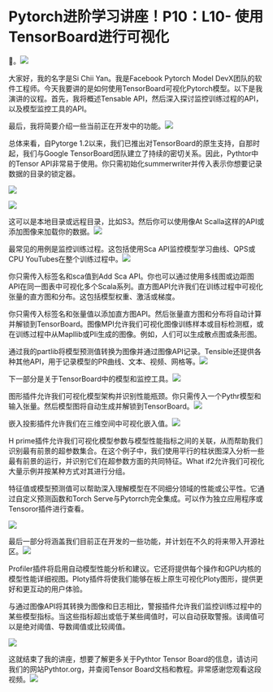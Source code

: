 # Pytorch进阶学习讲座！P10：L10- 使用TensorBoard进行可视化 

🎼。![](img/b5a4def1dbfd1f8e544809789db7d98b_1.png)

大家好，我的名字是Si Chii Yan。我是Facebook Pytorch Model DevX团队的软件工程师。今天我要讲的是如何使用TensorBoard可视化Pytorch模型。以下是我演讲的议程。首先，我将概述Tensable API，然后深入探讨监控训练过程的API，以及模型监控工具的API。

最后，我将简要介绍一些当前正在开发中的功能。![](img/b5a4def1dbfd1f8e544809789db7d98b_3.png)

总体来看，自Pytorge 1.2以来，我们已推出对TensorBoard的原生支持，自那时起，我们与Google TensorBoard团队建立了持续的密切关系。因此，Pythtor中的Tensor API非常易于使用。你只需初始化summerwriter并传入表示你想要记录数据的目录的锁定器。

![](img/b5a4def1dbfd1f8e544809789db7d98b_5.png)

![](img/b5a4def1dbfd1f8e544809789db7d98b_6.png)

这可以是本地目录或远程目录，比如S3。然后你可以使用像At Scalla这样的API或添加图像来加载你的数据。![](img/b5a4def1dbfd1f8e544809789db7d98b_8.png)

最常见的用例是监控训练过程。这包括使用Sca API监控模型学习曲线、QPS或CPU YouTubes在整个训练过程中。![](img/b5a4def1dbfd1f8e544809789db7d98b_10.png)

你只需传入标签名和sca值到Add Sca API。你也可以通过使用多线图或边距图API在同一图表中可视化多个Scala系列。直方图API允许我们在训练过程中可视化张量的直方图和分布。这包括模型权重、激活或梯度。

你只需传入标签名和张量值以添加直方图API。然后张量直方图和分布将自动计算并解锁到TensorBoard。图像MPI允许我们可视化图像训练样本或目标检测框，或在训练过程中从Mapllib或Pli生成的图像。例如，人们可以生成散点图或条形图。

通过我的partlib将模型预测值转换为图像并通过图像API记录。Tensible还提供各种其他API，用于记录模型的PR曲线、文本、视频、网格等。![](img/b5a4def1dbfd1f8e544809789db7d98b_12.png)

下一部分是关于TensorBoard中的模型和监控工具。![](img/b5a4def1dbfd1f8e544809789db7d98b_14.png)

图形插件允许我们可视化模型架构并识别性能瓶颈。你只需传入一个Pythr模型和输入张量。然后模型图将自动生成并解锁到TensorBoard。![](img/b5a4def1dbfd1f8e544809789db7d98b_16.png)

嵌入投影插件允许我们在三维空间中可视化嵌入值。![](img/b5a4def1dbfd1f8e544809789db7d98b_18.png)

H prime插件允许我们可视化模型参数与模型性能指标之间的关联，从而帮助我们识别最有前景的超参数集合。在这个例子中，我们使用平行的柱状图深入分析一些最有前景的运行，并识别它们在超参数方面的共同特征。What if2允许我们可视化大量示例并按某种方式对其进行分组。

特征值或模型预测值可以帮助深入理解模型在不同细分领域的性能或公平性。它通过自定义预测函数和Torch Serve与Pytorrch完全集成。可以作为独立应用程序或Tensoror插件进行查看。

![](img/b5a4def1dbfd1f8e544809789db7d98b_20.png)

最后一部分将涵盖我们目前正在开发的一些功能，并计划在不久的将来带入开源社区。![](img/b5a4def1dbfd1f8e544809789db7d98b_22.png)

Profiler插件将启用自动模型性能分析和建议。它还将提供每个操作和GPU内核的模型性能详细视图。Ploty插件将使我们能够在板上原生可视化Ploty图形，提供更好和更互动的用户体验。

与通过图像API将其转换为图像和日志相比，警报插件允许我们监控训练过程中的某些模型指标。当这些指标超出或低于某些阈值时，可以自动获取警报。该阈值可以是绝对阈值、导数阈值或比较阈值。

![](img/b5a4def1dbfd1f8e544809789db7d98b_24.png)

这就结束了我的讲座，想要了解更多关于Pythtor Tensor Board的信息，请访问我们的网站Pythtor.org，并查阅Tensor Board文档和教程。非常感谢您观看这段视频。![](img/b5a4def1dbfd1f8e544809789db7d98b_26.png)
